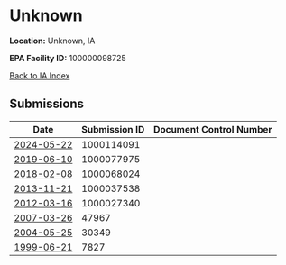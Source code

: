 # Unknown

**Location:** Unknown, IA

**EPA Facility ID:** 100000098725

[Back to IA Index](../../index.md)

## Submissions

| Date | Submission ID | Document Control Number |
|------|--------------|-------------------------|
| [2024-05-22](submissions/1000114091.md) | 1000114091 |  |
| [2019-06-10](submissions/1000077975.md) | 1000077975 |  |
| [2018-02-08](submissions/1000068024.md) | 1000068024 |  |
| [2013-11-21](submissions/1000037538.md) | 1000037538 |  |
| [2012-03-16](submissions/1000027340.md) | 1000027340 |  |
| [2007-03-26](submissions/47967.md) | 47967 |  |
| [2004-05-25](submissions/30349.md) | 30349 |  |
| [1999-06-21](submissions/7827.md) | 7827 |  |
